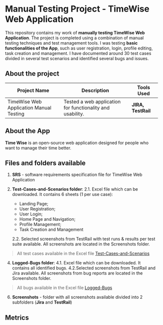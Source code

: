 # Manual Testing Project - TimeWise Web Application

This repository contains my work of **manually testing TimeWise Web Application**. The project is completed using a combination of manual testing techniques and test management tools. I was testing **basic functionalities of the App**, such as user registration, login, profile editing, task creation and management. I have documented around 30 test cases divided in several test scenarios and identified several bugs and issues.

## About the project

| Project Name | Description | Tools Used |
|--------------|-------------|------------|
| TimeWise Web Application Manual Testing    | Tested a web application for functionality and usability. | **JIRA, TestRail** |

## About the App
**Time Wise** is an open-source web application designed for people who want to manage their time better.

## Files and folders available
 1. **SRS** - software requirements specification file for TimeWise Web Application
 2. **Test-Cases-and-Scenarios folder**:
 2.1. Excel file which can be downloaded. It contains 6 sheets (1 per use case):
	 - Landing Page;
	 - User Registration;
	 - User Login;
	 - Home Page and Navigation;
	 - Profile Management;
	 - Task Creation and Management
	 
	2.2. Selected screenshots from TestRail with test runs & results per test suite available. All screenshots are located in the Screenshots folder.
>All test cases available in the Excel file [Test-Cases-and-Scenarios](https://docs.google.com/spreadsheets/d/1LDBKhe7wP2DTNsJa7Hlmkz8PuntUbGd4/edit?usp=sharing&ouid=115748439234259643632&rtpof=true&sd=true)
 4. **Logged-Bugs folder**:
	 4.1. Excel file which can be downloaded. It contains all identified bugs.
	 4.2.Selected screenshots from TestRail and Jira available. All screenshots from bug reports are located in the Screenshots folder.
 >All bugs available in the Excel file [Logged-Bugs](https://docs.google.com/spreadsheets/d/1h36F9mBGAFGuAFahn6f1Cw_JDXx9mniz/edit?usp=sharing&ouid=115748439234259643632&rtpof=true&sd=true)
 6. **Screenshots** - folder with all screenshots available divided into 2 subfolders (**Jira** and **TestRail**)

## Metrics
